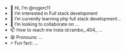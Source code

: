 - 👋 Hi, I’m @rogerc11
- 👀 I’m interested in Full stack development
- 🌱 I’m currently learning  php full stack development...
- 💞️ I’m looking to collaborate on ...
- 📫 How to reach me insta id:rambo_.404_   ...
- 😄 Pronouns: ...
- ⚡ Fun fact: ...

<!---
rogerc11/rogerc11 is a ✨ special ✨ repository because its `README.md` (this file) appears on your GitHub profile.
You can click the Preview link to take a look at your changes.
--->
